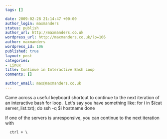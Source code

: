 ```yaml
--- 
tags: []

date: 2009-02-28 21:14:47 +00:00
author_login: maxmanders
status: publish
author_url: http://maxmanders.co.uk
wordpress_url: http://maxmanders.co.uk/?p=106
author: maxmanders
wordpress_id: 106
published: true
layout: post
categories: 
- Linux
title: Continue in Interactive Bash Loop
comments: []

author_email: max@maxmanders.co.uk
---
```

Came across a useful keyboard shortcut to continue to the next iteration of an interactive bash for loop.&nbsp; Let's say you have something like:
      for i in $(cat server_list.txt); do
         ssh -q $i hostname
      done

If one of the servers is unresponsive, you can continue to the next iteration with<br />

      ctrl + \
